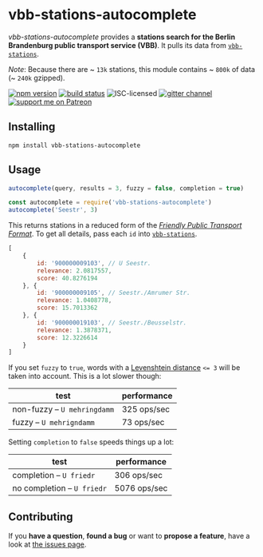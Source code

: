 # vbb-stations-autocomplete

*vbb-stations-autocomplete* provides a **stations search for the Berlin Brandenburg public transport service (VBB)**. It pulls its data from [`vbb-stations`](https://github.com/derhuerst/vbb-stations).

*Note*: Because there are ~ `13k` stations, this module contains ~ `800k` of data (~ `240k` gzipped).

[![npm version](https://img.shields.io/npm/v/vbb-stations-autocomplete.svg)](https://www.npmjs.com/package/vbb-stations-autocomplete)
[![build status](https://img.shields.io/travis/derhuerst/vbb-stations-autocomplete.svg)](https://travis-ci.org/derhuerst/vbb-stations-autocomplete)
![ISC-licensed](https://img.shields.io/github/license/derhuerst/vbb-stations-autocomplete.svg)
[![gitter channel](https://badges.gitter.im/derhuerst/vbb-rest.svg)](https://gitter.im/derhuerst/vbb-rest)
[![support me on Patreon](https://img.shields.io/badge/support%20me-on%20patreon-fa7664.svg)](https://patreon.com/derhuerst)


## Installing

```shell
npm install vbb-stations-autocomplete
```


## Usage

```js
autocomplete(query, results = 3, fuzzy = false, completion = true)
```

```javascript
const autocomplete = require('vbb-stations-autocomplete')
autocomplete('Seestr', 3)
```

This returns stations in a reduced form of the [*Friendly Public Transport Format*](https://github.com/public-transport/friendly-public-transport-format). To get all details, pass each `id` into [`vbb-stations`](https://github.com/derhuerst/vbb-stations).

```javascript
[
	{
		id: '900000009103', // U Seestr.
		relevance: 2.0817557,
		score: 40.8276194
	}, {
		id: '900000009105', // Seestr./Amrumer Str.
		relevance: 1.0408778,
		score: 15.7013362
	}, {
		id: '900000019103', // Seestr./Beusselstr.
		relevance: 1.3878371,
		score: 12.3226614
	}
]
```

If you set `fuzzy` to `true`, words with a [Levenshtein distance](https://en.wikipedia.org/wiki/Levenshtein_distance) `<= 3` will be taken into account. This is a lot slower though:

test | performance
-----|------------
non-fuzzy – `U mehringdamm` | 325 ops/sec
fuzzy – `U mehrigndamm` | 73 ops/sec


Setting `completion` to `false` speeds things up a lot:

test | performance
-----|------------
completion – `U friedr` | 306 ops/sec
no completion – `U friedr` | 5076 ops/sec

## Contributing

If you **have a question**, **found a bug** or want to **propose a feature**, have a look at [the issues page](https://github.com/derhuerst/vbb-stations-autocomplete/issues).
